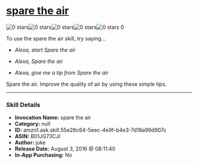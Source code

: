# [spare the air](http://alexa.amazon.com/#skills/amzn1.ask.skill.55e26c64-5eec-4e9f-b4e3-7d18a99d907c)
![0 stars](../../images/ic_star_border_black_18dp_1x.png)![0 stars](../../images/ic_star_border_black_18dp_1x.png)![0 stars](../../images/ic_star_border_black_18dp_1x.png)![0 stars](../../images/ic_star_border_black_18dp_1x.png)![0 stars](../../images/ic_star_border_black_18dp_1x.png) 0

To use the spare the air skill, try saying...

* *Alexa, start Spare the air*

* *Alexa, Spare the air*

* *Alexa, give me a tip from Spare the air*

Spare the air. Improve the quality of air by using these simple tips.

***

### Skill Details

* **Invocation Name:** spare the air
* **Category:** null
* **ID:** amzn1.ask.skill.55e26c64-5eec-4e9f-b4e3-7d18a99d907c
* **ASIN:** B01JG73CJI
* **Author:** juke
* **Release Date:** August 3, 2016 @ 08:11:40
* **In-App Purchasing:** No
